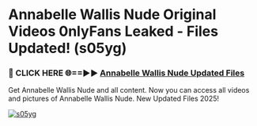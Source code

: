 # Annabelle Wallis Nude Original Videos 0nlyFans Leaked - Files Updated! (s05yg)

<h3>🔴 CLICK HERE 🌐==►► <a href="https://tinyurl.com/5h6xmrr3" rel="nofollow">Annabelle Wallis Nude Updated Files</a></h3>

Get Annabelle Wallis Nude and all content. Now you can access all videos and pictures of Annabelle Wallis Nude. New Updated Files 2025!

[![s05yg](https://i.imgur.com/KVD873Z.gif)](https://tinyurl.com/5h6xmrr3)
